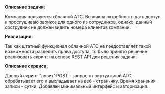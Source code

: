 **Описание задачи:** 

Компания пользуется облачной АТС. Возникла потребность дать дсотуп к прослушиваю звонков для одного из сотрудников, однако, данный сострудник не должен видить номера клиентов компании. 

**Реализация:**

Так как штатный функционал облачной АТС не предоставляет такой возможности разделить права доступа, то было принято решение реализовать скрипт на основе REST API для решения задачи. 

**Описание сервиса:** 

Данный скрипт "ловит" POST - запрос от виртуальной АТС, обрабатывает его и выкладывает на веб - страничку. Время хранения записи - сутки. Добавлен минимальный интерфейс и авторизация.
